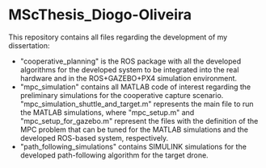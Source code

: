 # MScThesis_Diogo-Oliveira

This repository contains all files regarding the development of my dissertation:
* "cooperative_planning" is the ROS package with all the developed algorithms for the developed system to be integrated into the real hardware and in the ROS+GAZEBO+PX4 simulation environment.
* "mpc_simulation" contains all MATLAB code of interest regarding the preliminary simulations for the cooperative capture scenario. "mpc_simulation_shuttle_and_target.m" represents the main file to run the MATLAB simulations, where "mpc_setup.m" and "mpc_setup_for_gazebo.m" represent the files with the definition of the MPC problem that can be tuned for the MATLAB simulations and the developed ROS-based system, respectively.
* "path_following_simulations" contains SIMULINK simulations for the developed path-following algorithm for the target drone.



